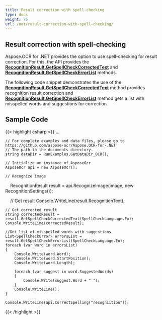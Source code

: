 ```yaml
---
title: Result correction with spell-checking
type: docs
weight: 75
url: /net/result-correction-with-spell-checking/
---
```

## **Result correction with spell-checking**
Aspose.OCR for .NET provides the option to use spell-checking for result correction. For this, the API provides the [**RecognitionResult.GetSpellCheckCorrectedText**](https://apireference.aspose.com/ocr/net/aspose.ocr/recognitionresult/methods/getspellcheckcorrectedtext)  and [**RecognitionResult.GetSpellCheckErrorList**](https://apireference.aspose.com/ocr/net/aspose.ocr/recognitionresult/methods/getspellcheckerrorlist) methods.

The following code snippet demonstrates the use of the [**RecognitionResult.GetSpellCheckCorrectedText**](https://apireference.aspose.com/ocr/net/aspose.ocr/recognitionresult/methods/getspellcheckcorrectedtext)  method provides recognition result correction and [**RecognitionResult.GetSpellCheckErrorList**](https://apireference.aspose.com/ocr/net/aspose.ocr/recognitionresult/methods/getspellcheckerrorlist) method gets a list with misspelled words and suggestions for correction

## Sample Code

{{< highlight csharp >}}
...

	// For complete examples and data files, please go to https://github.com/aspose-ocr/Aspose.OCR-for-.NET
	// The path to the documents directory.
	string dataDir = RunExamples.GetDataDir_OCR();

	// Initialize an instance of AsposeOcr
	AsposeOcr api = new AsposeOcr();

	// Recognize image           
    RecognitionResult result = api.RecognizeImage(image, new RecognitionSettings());

    // Get result
	Console.WriteLine(result.RecognitionText);

	// Get corrected result
	string correctedResult = result.GetSpellCheckCorrectedText(SpellCheckLanguage.En);
	Console.WriteLine(correctedResult);

	//Get list of misspelled words with suggestions
	List<SpellCheckError> errorsList = result.GetSpellCheckErrorList(SpellCheckLanguage.En);
	foreach (var word in errorsList)
	{
		Console.Write(word.Word);
		Console.Write(word.StartPosition);
		Console.Write(word.Length);

		foreach (var suggest in word.SuggestedWords)
		{
			Console.Write(suggest.Word + " ");
		}
		Console.WriteLine();
	}
	
	Console.WriteLine(api.CorrectSpelling("recogniition"));
{{< /highlight >}}


